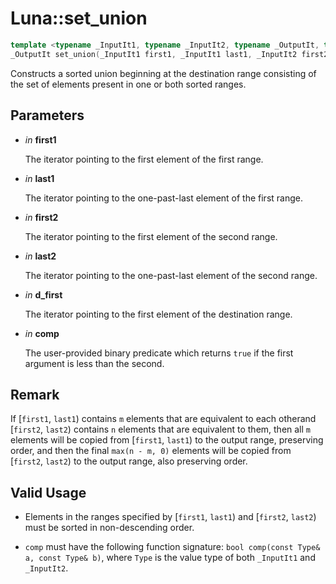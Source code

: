 # Luna::set_union

```c++
template <typename _InputIt1, typename _InputIt2, typename _OutputIt, typename _Compare>
_OutputIt set_union(_InputIt1 first1, _InputIt1 last1, _InputIt2 first2, _InputIt2 last2, _OutputIt d_first, _Compare comp)
```

Constructs a sorted union beginning at the destination range consisting of the set of elements present in one or both sorted ranges. 



## Parameters
* *in* **first1**

    The iterator pointing to the first element of the first range. 

* *in* **last1**

    The iterator pointing to the one-past-last element of the first range. 

* *in* **first2**

    The iterator pointing to the first element of the second range. 

* *in* **last2**

    The iterator pointing to the one-past-last element of the second range. 

* *in* **d_first**

    The iterator pointing to the first element of the destination range. 

* *in* **comp**

    The user-provided binary predicate which returns `​true` if the first argument is less than the second. 

## Remark
If [`first1`, `last1`) contains `m` elements that are equivalent to each otherand [`first2`, `last2`) contains `n` elements that are equivalent to them, then all `m` elements will be copied from [`first1`, `last1`) to the output range, preserving order, and then the final `max(n - m, 0)` elements will be copied from [`first2`, `last2`) to the output range, also preserving order. 

## Valid Usage
* Elements in the ranges specified by [`first1`, `last1`) and [`first2`, `last2`) must be sorted in non-descending order.

* `comp` must have the following function signature: `bool comp(const Type& a, const Type& b)`, where `Type` is the value type of both `_InputIt1` and `_InputIt2`. 


